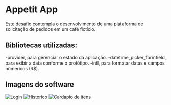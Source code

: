 # Appetit App

Este desafio contempla o desenvolvimento de uma plataforma de solicitação de pedidos em um café fictício.

## Bibliotecas utilizadas:

-provider, para gerenciar o estado da aplicação.
-datetime_picker_formfield, para exibir a data conforme o protótipo.
-intl, para formatar datas e campos númericos (R$).


## Imagens do software
![Login](https://i.ibb.co/dPHct41/Screenshot-1603306903.png)
![Historico](https://i.ibb.co/jDmSz26/Screenshot-1603306919.png)
![Cardapio de itens](https://i.ibb.co/PTnDKyg/Screenshot-1603306938.png)
